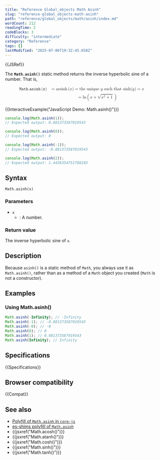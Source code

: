 ```yaml
---
title: "Reference Global_objects Math Asinh"
slug: "reference-global_objects-math-asinh"
path: "reference/global_objects/math/asinh/index.md"
wordCount: 212
readingTime: 2
codeBlocks: 3
difficulty: "intermediate"
category: "Reference"
tags: []
lastModified: "2025-07-06T19:32:45.658Z"
---
```



{{JSRef}}

The **`Math.asinh()`** static method returns the inverse hyperbolic sine of a number. That is,

<!-- prettier-ignore-start -->
<math display="block">
  <semantics><mtable columnalign="right left right left right left right left right left" columnspacing="0em" displaystyle="true"><mtr><mtd><mrow><mo lspace="0em" rspace="0.16666666666666666em">𝙼𝚊𝚝𝚑.𝚊𝚜𝚒𝚗𝚑</mo><mo stretchy="false">(</mo><mi>𝚡</mi><mo stretchy="false">)</mo></mrow></mtd><mtd><mo>=</mo><mo lspace="0em" rspace="0.16666666666666666em">arsinh</mo><mo stretchy="false">(</mo><mi>x</mi><mo stretchy="false">)</mo><mo>=</mo><mtext>the unique&nbsp;</mtext><mi>y</mi><mtext>&nbsp;such that&nbsp;</mtext><mo lspace="0em" rspace="0em">sinh</mo><mo stretchy="false">(</mo><mi>y</mi><mo stretchy="false">)</mo><mo>=</mo><mi>x</mi></mtd></mtr><mtr><mtd></mtd><mtd><mo>=</mo><mo lspace="0em" rspace="0em">ln</mo><mrow><mo>(</mo><mrow><mi>x</mi><mo>+</mo><msqrt><mrow><msup><mi>x</mi><mn>2</mn></msup><mo>+</mo><mn>1</mn></mrow></msqrt></mrow><mo>)</mo></mrow></mtd></mtr></mtable><annotation encoding="TeX">\begin{aligned}\mathtt{\operatorname{Math.asinh}(x)} &= \operatorname{arsinh}(x) = \text{the unique } y \text{ such that } \sinh(y) = x \\&= \ln\left(x + \sqrt{x^2 + 1}\right)\end{aligned}</annotation></semantics>
</math>
<!-- prettier-ignore-end -->

{{InteractiveExample("JavaScript Demo: Math.asinh()")}}

```js interactive-example
console.log(Math.asinh(1));
// Expected output: 0.881373587019543

console.log(Math.asinh(0));
// Expected output: 0

console.log(Math.asinh(-1));
// Expected output: -0.881373587019543

console.log(Math.asinh(2));
// Expected output: 1.4436354751788103
```

## Syntax

```js-nolint
Math.asinh(x)
```

### Parameters

- `x`
  - : A number.

### Return value

The inverse hyperbolic sine of `x`.

## Description

Because `asinh()` is a static method of `Math`, you always use it as `Math.asinh()`, rather than as a method of a `Math` object you created (`Math` is not a constructor).

## Examples

### Using Math.asinh()

```js
Math.asinh(-Infinity); // -Infinity
Math.asinh(-1); // -0.881373587019543
Math.asinh(-0); // -0
Math.asinh(0); // 0
Math.asinh(1); // 0.881373587019543
Math.asinh(Infinity); // Infinity
```

## Specifications

{{Specifications}}

## Browser compatibility

{{Compat}}

## See also

- [Polyfill of `Math.asinh` in `core-js`](https://github.com/zloirock/core-js#ecmascript-math)
- [es-shims polyfill of `Math.asinh`](https://www.npmjs.com/package/math.asinh)
- {{jsxref("Math.acosh()")}}
- {{jsxref("Math.atanh()")}}
- {{jsxref("Math.cosh()")}}
- {{jsxref("Math.sinh()")}}
- {{jsxref("Math.tanh()")}}
